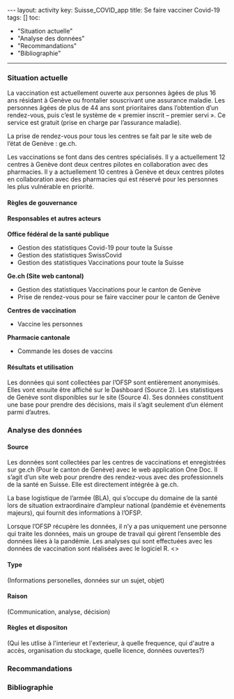 [](`url`)---
layout: activity
key: Suisse_COVID_app
title: Se faire vacciner Covid-19
tags: []
toc:
- "Situation actuelle"
- "Analyse des données"
- "Recommandations"
- "Bibliographie"
---

### Situation actuelle

La vaccination est actuellement ouverte aux personnes âgées de plus 16 ans résidant à Genève ou frontalier souscrivant une assurance maladie. Les personnes âgées de plus de 44 ans sont prioritaires dans l’obtention d’un rendez-vous, puis c’est le système de « premier inscrit – premier servi ». Ce service est gratuit (prise en charge par l’assurance maladie).

La prise de rendez-vous pour tous les centres se fait par le site web de l’état de Genève : ge.ch.
 
Les vaccinations se font dans des centres spécialisés. Il y a actuellement 12 centres à Genève dont deux centres pilotes en collaboration avec des pharmacies. Il y a actuellement 10 centres à Genève et deux centres pilotes en collaboration avec des pharmacies qui est réservé pour les personnes les plus vulnérable en priorité.

#### Règles de gouvernance
#### Responsables et autres acteurs
**Office fédéral de la santé publique**
- Gestion des statistiques Covid-19 pour toute la Suisse
- Gestion des statistiques SwissCovid
- Gestion des statistiques Vaccinations pour toute la Suisse


**Ge.ch (Site web cantonal)**
- Gestion des statistiques Vaccinations pour le canton de Genève
- Prise de rendez-vous pour se faire vacciner pour le canton de Genève

**Centres de vaccination**
- Vaccine les personnes

**Pharmacie cantonale**
- Commande les doses de vaccins

#### Résultats et utilisation
Les données qui sont collectées par l’OFSP sont entièrement anonymisés. Elles vont ensuite être affiché sur le Dashboard (Source 2). Les statistiques de Genève sont disponibles sur le site (Source 4).
Ses données constituent une base pour prendre des décisions, mais il s’agit seulement d’un élément parmi d’autres.

### Analyse des données

#### Source
Les données sont collectées par les centres de vaccinations et enregistrées sur ge.ch (Pour le canton de Genève) avec le web application One Doc. Il s’agit d’un site web pour prendre des rendez-vous avec des professionnels de la santé en Suisse. Elle est directement intégrée à ge.ch. 

La base logistique de l’armée (BLA), qui s’occupe du domaine de la santé lors de situation extraordinaire d’ampleur national (pandémie et évènements majeurs), qui fournit des informations à l’OFSP.

Lorsque l’OFSP récupère les données, il n’y a pas uniquement une personne qui traite les données, mais un groupe de travail qui gèrent l’ensemble des données liées à la pandémie. Les analyses qui sont effectuées avec les données de vaccination sont réalisées avec le logiciel R. 
<>

#### Type
(Informations personelles, données sur un sujet, objet)

#### Raison
(Communication, analyse, décision)

#### Règles et dispositon
(Qui les utlise à l'interieur et l'exterieur, à quelle frequence, qui d'autre a accès, organisation du stockage, quelle licence, données ouvertes?)


### Recommandations


### Bibliographie

